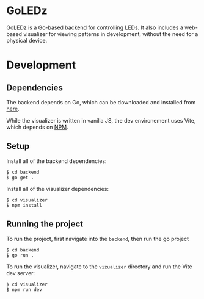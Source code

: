 # GoLEDz

GoLEDz is a Go-based backend for controlling LEDs. It also includes a web-based visualizer for viewing patterns in development, without the need for a physical device.

# Development

## Dependencies

The backend depends on Go, which can be downloaded and installed from [here](https://go.dev/doc/install).

While the visualizer is written in vanilla JS, the dev environement uses Vite, which depends on [NPM](https://docs.npmjs.com/downloading-and-installing-node-js-and-npm). 

## Setup

Install all of the backend dependencies:
```
$ cd backend
$ go get .
```

Install all of the visualizer dependencies:
```
$ cd visualizer
$ npm install
```

## Running the project
To run the project, first navigate into the `backend`, then run the go project

```
$ cd backend
$ go run .
```

To run the visualizer, navigate to the `vizualizer` directory and run the Vite dev server:

```
$ cd visualizer
$ npm run dev
```